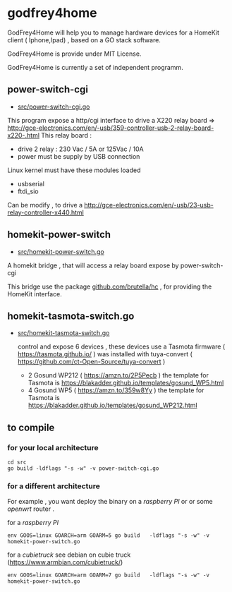 # godfrey4home

GodFrey4Home will help you to manage hardware devices for a HomeKit client ( Iphone,Ipad) , based on a GO stack software.

GodFrey4Home is provide under MIT License.

GodFrey4Home is currently a  set of independent programm.

## power-switch-cgi
* [src/power-switch-cgi.go](src/power-switch-cgi.go)

This program expose a http/cgi interface to drive a X220 relay board
=> http://gce-electronics.com/en/-usb/359-controller-usb-2-relay-board-x220-.html
This relay board :
  - drive 2 relay  : 230 Vac / 5A  or 125Vac / 10A
  - power must be supply by USB connection

Linux kernel must have these modules loaded
  - usbserial
  - ftdi_sio

Can be modify , to drive a http://gce-electronics.com/en/-usb/23-usb-relay-controller-x440.html

## homekit-power-switch

* [src/homekit-power-switch.go](src/homekit-power-switch.go)

A homekit bridge , that will access a relay board expose by power-switch-cgi

This bridge use the package [github.com/brutella/hc](https://github.com/brutella/hc) , for providing the HomeKit interface.

## homekit-tasmota-switch.go

* [src/homekit-tasmota-switch.go](src/homekit-tasmota-switch.go)

   control and expose 6 devices , these devices use a Tasmota firmware ( https://tasmota.github.io/ ) 
   was installed with tuya-convert ( https://github.com/ct-Open-Source/tuya-convert )
   
    - 2 Gosund WP212 ( https://amzn.to/2P5Pecb )
          the template for Tasmota is https://blakadder.github.io/templates/gosund_WP5.html 
    - 4 Gosund WP5   ( https://amzn.to/359w8Yy )
          the template for Tasmota is https://blakadder.github.io/templates/gosund_WP212.html
	  
## to compile

### for your local architecture
```
cd src
go build -ldflags "-s -w" -v power-switch-cgi.go
```

### for a different architecture
For example , you want deploy the binary on a *raspberry PI* or or some *openwrt* router .

for a *raspberry PI* 
```
env GOOS=linux GOARCH=arm GOARM=5 go build   -ldflags "-s -w" -v homekit-power-switch.go
```
for a *cubietruck*
see debian on cubie truck (https://www.armbian.com/cubietruck/)
```
env GOOS=linux GOARCH=arm GOARM=7 go build   -ldflags "-s -w" -v homekit-power-switch.go
```
